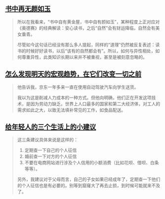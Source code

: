 ## [书中再无颜如玉](https://mp.weixin.qq.com/s/mNg_NDf1_T4FHyIur8UwOQ)



> 所以在我看来，“书中自有黄金屋，书中自有颜如玉”，某种程度上正对应对《奥德赛》的经典解读：安心读书，之后“自然”会有财运降临，自然会有美女垂青。
>
> 尽管如今这句话已经没有那么多人提起，同样的“道理”仍然被反复表述：读书的时候好好读书，以后“该有的自然都会有”。所以，如何与异性相处，如何尊重异性，此类知识长期以来并不被重视，甚至是被刻意忽略的。

## [怎么发现明天的宏观趋势，在它们改变一切之前](https://www.fastcompany.com/90667124/how-to-spot-tomorrows-macrotrends-before-they-change-everything)

> 他告诉我，京东一年多来一直在使用自动驾驶汽车向学生送货。
>
> 我以为这是削减人力成本的一种方式。但他向明确，他们正在开发这项技术，是因为劳动力缺乏。世界上人口最多的国家和第二大经济体，对工人的需求如此之大，以致无法填补常见的工作，如食品配送。



##  [给年轻人的三个生活上的小建议](https://mp.weixin.qq.com/s/07Naodv-ZhZVVo1opV3Hhw)

> 这三条建议具体来说是这样的：
>
> 1. 定期查一下自己的个人征信
> 2. 婚前查一下对方的个人征信
> 3. 不要在电商网站进行涉及个人信用的小额消费（比如花呗、借呗、白条等等）。
>
> 另外，我建议对于父母而言，自己的子女如果已经成年了，定期查一下他们的个人征信也是有必要的。别等到窟窿大了再去止损，到时候可能就来不及了。
